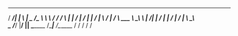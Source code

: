   ________ ____ ___ ____ ______________________    _______    ________ 
 /  _____/|    |   \    |   \__    ___/\_____  \   \      \  /  _____/ 
/   \  ___|    |   /    |   / |    |    /   |   \  /   |   \/   \  ___ 
\    \_\  \    |  /|    |  /  |    |   /    |    \/    |    \    \_\  \
 \______  /______/ |______/   |____|   \_______  /\____|__  /\______  /
        \/                                     \/         \/        \/ 
